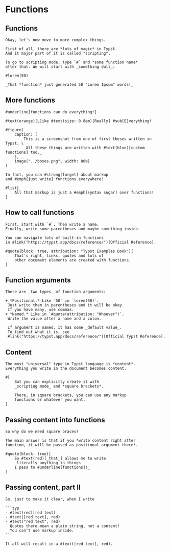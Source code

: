 # Functions

## Functions

```typ
Okay, let's now move to more complex things.

First of all, there are *lots of magic* in Typst.
And it major part of it is called "scripting".

To go to scripting mode, type `#` and *some function name*
after that. We will start with _something dull_:

#lorem(50)

_That *function* just generated 50 "Lorem Ipsum" words!_
```

## More functions

```typ
#underline[functions can do everything!]

#text(orange)[L]ike #text(size: 0.8em)[Really] #sub[E]verything!

#figure(
    caption: [
        This is a screenshot from one of first theses written in Typst. \
        _All these things are written with #text(blue)[custom functions] too._
    ],
    image("../boxes.png", width: 80%)
)

In fact, you can #strong[forget] about markup
and #emph[just write] functions everywhere!

#list[
    All that markup is just a #emph[syntax sugar] over functions!
]
```

## How to call functions

```typ
First, start with `#`. Then write a name.
Finally, write some parentheses and maybe something inside.

You can navigate lots of built-in functions 
in #link("https://typst.app/docs/reference/")[Official Reference].

#quote(block: true, attribution: "Typst Examples Book")[
    That's right, links, quotes and lots of
    other document elements are created with functions.
]
```

## Function arguments

```typ
There are _two types_ of function arguments:

+ *Positional.* Like `50` in `lorem(50)`.
 Just write them in parentheses and it will be okay.
 If you have many, use commas.
+ *Named.* Like in `#quote(attribution: "Whoever")`.
 Write the value after a name and a colon.
 
 If argument is named, it has some _default value_.
 To find out what it is, see
 #link("https://typst.app/docs/reference/")[Official Typst Reference].
```

## Content

```typ
The most "universal" type in Typst language is *content*.
Everything you write in the document becomes content.

#[
    But you can explicitly create it with
    _scripting mode_ and *square brackets*.

    There, in square brackets, you can use any markup
    functions or whatever you want.
]
```

## Passing content into functions

```typ
So why do we need square braces?

The main answer is that if you *write content right after
function, it will be passed as positional argument there*.

#quote(block: true)[
    So #text(red)[_that_] allows me to write
    _literally anything in things
    I pass to #underline[functions]!_
]
```

## Passing content, part II

`````typ
So, just to make it clear, when I write

```typ
- #text(red)[red text]
- #text([red text], red)
- #text("red text", red) 
  Quotes there mean a plain string, not a content!
  You can't use markup inside.
```

It all will result in a #text([red text], red).
`````

